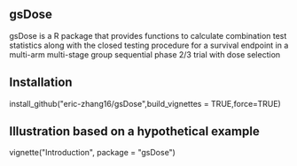 ## gsDose

gsDose is a R package that provides functions to calculate combination test statistics along with the closed testing procedure
for a survival endpoint in a multi-arm multi-stage group sequential phase 2/3 trial with dose selection

## Installation

install_github("eric-zhang16/gsDose",build_vignettes = TRUE,force=TRUE)

## Illustration based on a hypothetical example
vignette("Introduction", package = "gsDose")

